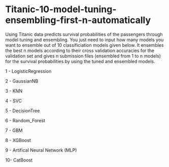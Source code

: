 # Titanic-10-model-tuning-ensembling-first-n-automatically
 Using Titanic data predicts survival probabilities of the passengers through model tuning and ensembling. You just need to input how many models you want to ensemble out of 10 classificiation models given below. It ensembles the best n models according to their cross validation accuracies for the validation set and gives n submission files (ensembled from 1 to n models) for the survival probabilities by using the tuned and ensembled models.
 
1 - LogisticRegression

2 - GaussianNB

3 - KNN

4 - SVC

5 - DecisionTree

6 - Random_Forest

7 - GBM

8 - XGBoost

9 - Artifical Neural Network (MLP)

10- CatBoost
